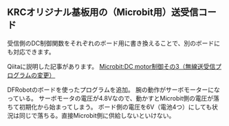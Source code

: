 ## KRCオリジナル基板用の（Microbit用）送受信コード
受信側のDC制御関数をそれぞれのボード用に書き換えることで、別のボードにも対応できます。

Qiitaに説明した記事があります。
[Microbit:DC motor制御その3（無線送受信プログラムの変更）](https://qiita.com/Gyutan/items/93adbd19596235c11cf6)


DFRobotのボードを使ったプログラムを追加。
腕の動作がサーボモーターになっている。
サーボモータの電圧が4.8Vなので、動かすとMicrobit側の電圧が落ちて初期化から始まってしまう。
ボード側の電圧を6V（電池4つ）にしても状況は同じで落ちる。直接Microbit側に供給しないといけない。
